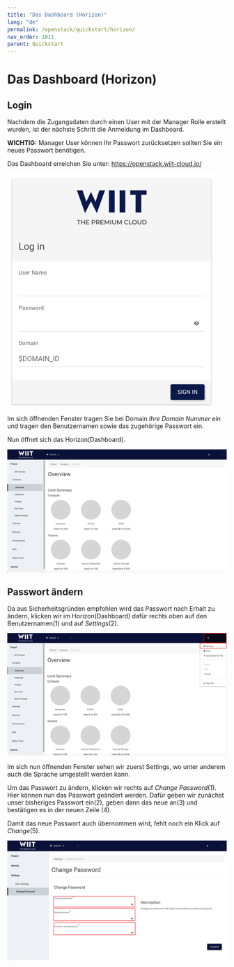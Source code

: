 ```yaml
---
title: "Das Dashboard (Horizon)"
lang: "de"
permalink: /openstack/quickstart/horizon/
nav_order: 1011
parent: Quickstart
---
```


Das Dashboard (Horizon)
===================================================================

Login
-----

Nachdem die Zugangsdaten durch einen User mit der Manager Rolle erstellt wurden, ist der nächste Schritt die Anmeldung im Dashboard.

**WICHTIG:** Manager User können Ihr Passwort zurücksetzen sollten Sie ein neues Passwort benötigen.

Das Dashboard erreichen Sie unter: <https://openstack.wiit-cloud.io/>

[![](attachments/13536093.png)](https://openstack.wiit-cloud.io/)

Im sich öffnenden Fenster tragen Sie bei Domain *Ihre Domain Nummer* ein und tragen den Benutzernamen sowie das zugehörige Passwort ein.

Nun öffnet sich das Horizon(Dashboard).

![](attachments/13536090.png)

Passwort ändern
---------------

Da aus Sicherheitsgründen empfohlen wird das Passwort nach Erhalt zu
ändern, klicken wir im Horizon(Dashboard) dafür rechts oben auf den
Benutzernamen(1) und auf *Settings*(2).

![](attachments/13536091.png)

Im sich nun öffnenden Fenster sehen wir zuerst Settings, wo unter
anderem auch die Sprache umgestellt werden kann.

Um das Passwort zu ändern, klicken wir rechts auf *Change Password*(1).
Hier können nun das Passwort geändert werden. Dafür geben wir zunächst
unser bisheriges Passwort ein(2), geben dann das neue an(3) und
bestätigen es in der neuen Zeile (4).

Damit das neue Passwort auch übernommen wird, fehlt noch ein Klick auf
*Change*(5).

![](attachments/9701052.png)

